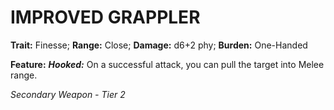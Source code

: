 # IMPROVED GRAPPLER

**Trait:** Finesse; **Range:** Close; **Damage:** d6+2 phy; **Burden:** One-Handed

**Feature:** ***Hooked:*** On a successful attack, you can pull the target into Melee range.

*Secondary Weapon - Tier 2*
